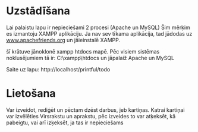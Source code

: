 # Uzstādīšana
Lai palaistu lapu ir nepieciešami 2 procesi (Apache un MySQL)
Šim mērķim es izmantoju XAMPP aplikāciju.
Ja nav sev tīkama aplikācija, tad jādodas uz www.apachefriends.org un jāieinstalē XAMPP.

šī krātuve jānoklonē xampp htdocs mapē. 
Pēc visiem sistēmas noklusējumiem tā ir: C:\xampp\htdocs un jāpalaiž Apache un MySQL

Saite uz lapu: http://localhost/printful/todo 

# Lietošana

Var izveidot, rediģēt un pēctam dzēst darbus, jeb kartiņas.
Katrai kartiņai var izvēlēties Virsrakstu un aprakstu, pēc izveides to var atķeksēt, kā pabeigtu, vai arī izķeksēt, ja tas ir nepieciešams